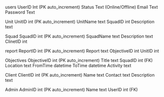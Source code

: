 users
UserID Int (PK auto_increment)
Status Text (Online/Offline)
Email Text
Password Text

Unit
UnitID int (PK auto_increment)
UnitName text
SquadID int
Description text

Squad
SquadID int (PK auto_increment)
SquadName text
Description text
ClinetID int

report
ReportID int (PK auto_increment)
Report text
ObjectiveID int
UnitID int

Objectives
ObjectiveID int (PK auto_increment)
Title text
SquadID int (FK)
Location text
FromTime datetime
ToTime datetime
Activity text

Client 
ClientID int (PK auto_increment)
Name text
Contact text
Description text

Admin 
AdminID int (PK auto_increment)
Name text
UserID int (FK)
